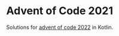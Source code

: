 # Advent of Code 2021

Solutions for [advent of code 2022](https://adventofcode.com/2022) in Kotlin.
